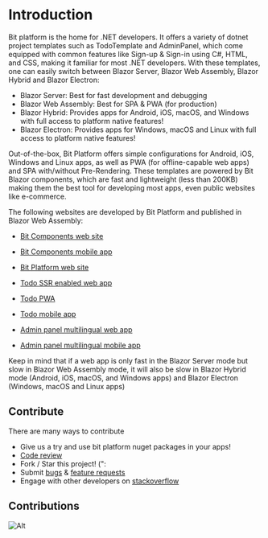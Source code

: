 # Introduction

Bit platform is the home for .NET developers. 
It offers a variety of dotnet project templates such as TodoTemplate and AdminPanel, which come equipped with common features like Sign-up & Sign-in using C#, HTML, and CSS, making it familiar for most .NET developers. With these templates, one can easily switch between Blazor Server, Blazor Web Assembly, Blazor Hybrid and Blazor Electron:

* Blazor Server: Best for fast development and debugging
* Blazor Web Assembly: Best for SPA & PWA (for production)
* Blazor Hybrid: Provides apps for Android, iOS, macOS, and Windows with full access to platform native features!
* Blazor Electron: Provides apps for Windows, macOS and Linux with full access to platform native features!

Out-of-the-box, Bit Platform offers simple configurations for Android, iOS, Windows and Linux apps, as well as PWA (for offline-capable web apps) and SPA with/without Pre-Rendering. These templates are powered by Bit Blazor components, which are fast and lightweight (less than 200KB) making them the best tool for developing most apps, even public websites like e-commerce.


The following websites are developed by Bit Platform and published in Blazor Web Assembly:

* [Bit Components web site](https://components.bitplatform.dev/)
* [Bit Components mobile app](https://install.appcenter.ms/orgs/bitplatform/apps/blazorui/distribution_groups/testers)

* [Bit Platform web site](https://bitplatform.dev/)

* [Todo SSR enabled web app](https://todo.bitplatform.dev/)
* [Todo PWA](https://todo-app.bitplatform.dev/)
* [Todo mobile app](https://install.appcenter.ms/orgs/bitplatform/apps/todo/distribution_groups/testers)

* [Admin panel multilingual web app](https://adminpanel.bitplatform.dev/)
* [Admin panel multilingual mobile app](https://install.appcenter.ms/orgs/bitplatform/apps/adminpanel/distribution_groups/testers)

Keep in mind that if a web app is only fast in the Blazor Server mode but slow in Blazor Web Assembly mode, it will also be slow in Blazor Hybrid mode (Android, iOS, macOS, and Windows apps) and Blazor Electron (Windows, macOS and Linux apps)

## **Contribute**

There are many ways to contribute

* Give us a try and use bit platform nuget packages in your apps!
* [Code review](https://github.com/bitfoundation/bitplatform/pulls)
* Fork / Star this project! (":
* Submit [bugs](https://github.com/bitfoundation/bitplatform/issues/new?template=bug_report.yml) & [feature requests](https://github.com/bitfoundation/bitplatform/issues/new?template=feature_request.yml)
* Engage with other developers on [stackoverflow](https://stackoverflow.com/questions/tagged/bitplatform)

## **Contributions**

![Alt](https://repobeats.axiom.co/api/embed/66dc1fc04ed967094b98ac118e8f18fa38b19f6a.svg "Bit Open Source Contributions Report")
